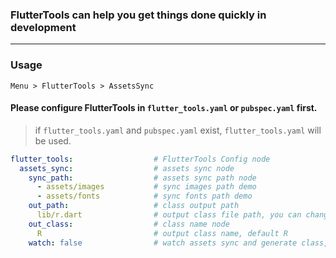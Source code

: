 ### FlutterTools can help you get things done quickly in development

 ---

### Usage
`Menu > FlutterTools > AssetsSync`

#### Please configure **FlutterTools** in `flutter_tools.yaml` or `pubspec.yaml` first.
> if `flutter_tools.yaml` and `pubspec.yaml` exist, `flutter_tools.yaml` will be used.

 ```yaml
 flutter_tools:                  # FlutterTools Config node
   assets_sync:                  # assets sync node
     sync_path:                  # assets sync path node
       - assets/images           # sync images path demo
       - assets/fonts            # sync fonts path demo
     out_path:                   # class output path
       lib/r.dart                # output class file path, you can change it, default lib/r.dart
     out_class:                  # class name node
       R                         # output class name, default R
     watch: false                # watch assets sync and generate class, default false
 ```